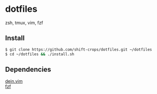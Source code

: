 # dotfiles

zsh, tmux, vim, fzf

## Install

```sh
$ git clone https://github.com/shift-crops/dotfiles.git ~/dotfiles
$ cd ~/dotfiles && ./install.sh
```

## Dependencies
[dein.vim](https://github.com/Shougo/dein.vim)  
[fzf](https://github.com/junegunn/fzf.git)  
